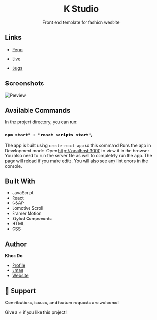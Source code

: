 <h1 align="center">K Studio</h1>

<p align="center">Front end template for fashion wesbite</p>

## Links

- [Repo](https://github.com/khoadodk/k-studio 'Repo')

- [Live](https://k-studio.netlify.app/ 'Live View')

- [Bugs](https://github.com/khoadodk/k-studio/issues 'Issues Page')

## Screenshots

![Preview](screenshot.webp)

## Available Commands

In the project directory, you can run:

### `npm start" : "react-scripts start"`,

The app is built using `create-react-app` so this command Runs the app in Development mode. Open [http://localhost:3000](http://localhost:3000) to view it in the browser. You also need to run the server file as well to completely run the app. The page will reload if you make edits.
You will also see any lint errors in the console.

## Built With

- JavaScript
- React
- GSAP
- Lomotive Scroll
- Framer Motion
- Styled Components
- HTML
- CSS

## Author

**Khoa Do**

- [Profile](https://github.com/khoadodk 'Khoa Do')
- [Email](mailto:khoado.dk@gmail.com 'Hi!')
- [Website](https://khoado.dev 'Welcome')

## 🤝 Support

Contributions, issues, and feature requests are welcome!

Give a ⭐️ if you like this project!
